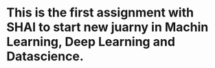 # This is the first assignment with SHAI to start new juarny in Machin Learning, Deep Learning and Datascience.
